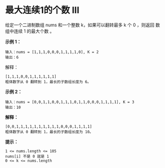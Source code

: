 # 最大连续1的个数 III

给定一个二进制数组 nums 和一个整数 k，如果可以翻转最多 k 个 0 ，则返回 数组中连续 1 的最大个数 。

 **示例 1：**

```
输入：nums = [1,1,1,0,0,0,1,1,1,1,0], K = 2
输出：6
```

解释：

```
[1,1,1,0,0,1,1,1,1,1,1]
粗体数字从 0 翻转到 1，最长的子数组长度为 6。
```

**示例 2：**

```
输入：nums = [0,0,1,1,0,0,1,1,1,0,1,1,0,0,0,1,1,1,1], K = 3
输出：10
```

**解释：**

```
[0,0,1,1,1,1,1,1,1,1,1,1,0,0,0,1,1,1,1]
粗体数字从 0 翻转到 1，最长的子数组长度为 10。
```

**提示：**

```
1 <= nums.length <= 105
nums[i] 不是 0 就是 1
0 <= k <= nums.length
```